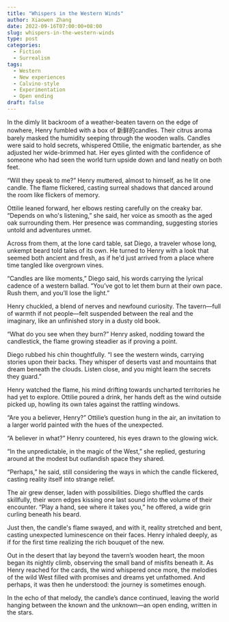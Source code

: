 ```yaml
---
title: "Whispers in the Western Winds"
author: Xiaowen Zhang
date: 2022-09-16T07:00:00+08:00
slug: whispers-in-the-western-winds
type: post
categories:
  - Fiction
  - Surrealism
tags:
  - Western
  - New experiences
  - Calvino-style
  - Experimentation
  - Open ending
draft: false
---
```


In the dimly lit backroom of a weather-beaten tavern on the edge of nowhere, Henry fumbled with a box of 新鲜的candles. Their citrus aroma barely masked the humidity seeping through the wooden walls. Candles were said to hold secrets, whispered Ottilie, the enigmatic bartender, as she adjusted her wide-brimmed hat. Her eyes glinted with the confidence of someone who had seen the world turn upside down and land neatly on both feet.

“Will they speak to me?” Henry muttered, almost to himself, as he lit one candle. The flame flickered, casting surreal shadows that danced around the room like flickers of memory.

Ottilie leaned forward, her elbows resting carefully on the creaky bar. “Depends on who's listening,” she said, her voice as smooth as the aged oak surrounding them. Her presence was commanding, suggesting stories untold and adventures unmet.

Across from them, at the lone card table, sat Diego, a traveler whose long, unkempt beard told tales of its own. He turned to Henry with a look that seemed both ancient and fresh, as if he'd just arrived from a place where time tangled like overgrown vines.

“Candles are like moments,” Diego said, his words carrying the lyrical cadence of a western ballad. “You’ve got to let them burn at their own pace. Rush them, and you’ll lose the light.”

Henry chuckled, a blend of nerves and newfound curiosity. The tavern—full of warmth if not people—felt suspended between the real and the imaginary, like an unfinished story in a dusty old book.

“What do you see when they burn?” Henry asked, nodding toward the candlestick, the flame growing steadier as if proving a point.

Diego rubbed his chin thoughtfully. “I see the western winds, carrying stories upon their backs. They whisper of deserts vast and mountains that dream beneath the clouds. Listen close, and you might learn the secrets they guard.”

Henry watched the flame, his mind drifting towards uncharted territories he had yet to explore. Ottilie poured a drink, her hands deft as the wind outside picked up, howling its own tales against the rattling windows.

“Are you a believer, Henry?” Ottilie’s question hung in the air, an invitation to a larger world painted with the hues of the unexpected.

“A believer in what?” Henry countered, his eyes drawn to the glowing wick.

“In the unpredictable, in the magic of the West,” she replied, gesturing around at the modest but outlandish space they shared.

“Perhaps,” he said, still considering the ways in which the candle flickered, casting reality itself into strange relief.

The air grew denser, laden with possibilities. Diego shuffled the cards skillfully, their worn edges kissing one last sound into the volume of their encounter. “Play a hand, see where it takes you,” he offered, a wide grin curling beneath his beard.

Just then, the candle's flame swayed, and with it, reality stretched and bent, casting unexpected luminescence on their faces. Henry inhaled deeply, as if for the first time realizing the rich bouquet of the new.

Out in the desert that lay beyond the tavern’s wooden heart, the moon began its nightly climb, observing the small band of misfits beneath it. As Henry reached for the cards, the wind whispered once more, the melodies of the wild West filled with promises and dreams yet unfathomed. And perhaps, it was then he understood: the journey is sometimes enough. 

In the echo of that melody, the candle’s dance continued, leaving the world hanging between the known and the unknown—an open ending, written in the stars.